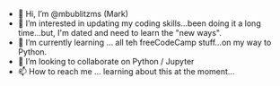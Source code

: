 - 👋 Hi, I’m @mbublitzms (Mark)
- 👀 I’m interested in updating my coding skills...been doing it a long time...but, I'm dated and need to learn the "new ways".
- 🌱 I’m currently learning ... all teh freeCodeCamp stuff...on my way to Python.
- 💞️ I’m looking to collaborate on Python / Jupyter
- 📫 How to reach me ... learning about this at the moment...

<!---
mbublitzms/mbublitzms is a ✨ special ✨ repository because its `README.md` (this file) appears on your GitHub profile.
You can click the Preview link to take a look at your changes.
--->
